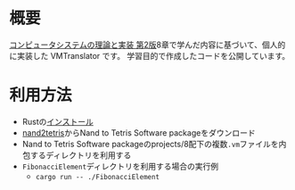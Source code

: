 # 概要
[コンピュータシステムの理論と実装 第2版](https://www.oreilly.co.jp/books/9784814400874/)8章で学んだ内容に基づいて、個人的に実装した VMTranslator です。
学習目的で作成したコードを公開しています。

# 利用方法
- Rustの[インストール](https://www.rust-lang.org/tools/install)
- [nand2tetris](https://www.nand2tetris.org/software)からNand to Tetris Software packageをダウンロード
- Nand to Tetris Software packageのprojects/8配下の複数`.vm`ファイルを内包するディレクトリを利用する
- `FibonacciElement`ディレクトリを利用する場合の実行例
  - `cargo run -- ./FibonacciElement`